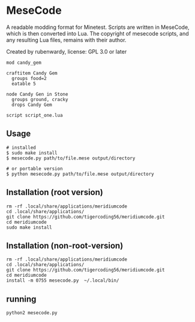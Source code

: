 MeseCode
========

A readable modding format for Minetest. Scripts are written in MeseCode, which is then converted into Lua.
The copyright of mesecode scripts, and any resulting Lua files, remains with their author.

Created by rubenwardy, license: GPL 3.0 or later

```
mod candy_gem

craftitem Candy Gem
  groups food=2
  eatable 5

node Candy Gen in Stone
  groups ground, cracky
  drops Candy Gem

script script_one.lua
```


Usage
-----

```Shell
# installed
$ sudo make install
$ mesecode.py path/to/file.mese output/directory

# or portable version
$ python mesecode.py path/to/file.mese output/directory
```

Installation  (root version)
-----
```
rm -rf .local/share/applications/meridiumcode
cd .local/share/applications/
git clone https://github.com/tigercoding56/meridiumcode.git
cd meridiumcode
sudo make install

```

Installation  (non-root-version)
-----
```
rm -rf .local/share/applications/meridiumcode
cd .local/share/applications/
git clone https://github.com/tigercoding56/meridiumcode.git
cd meridiumcode
install -m 0755 mesecode.py  ~/.local/bin/

```

running 
------
```
python2 mesecode.py
```

